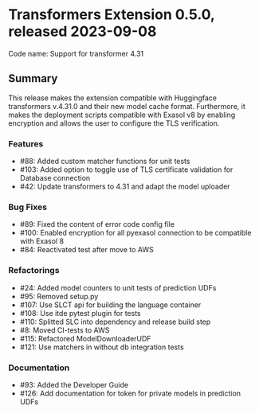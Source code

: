 # Transformers Extension 0.5.0, released 2023-09-08

Code name: Support for transformer 4.31


## Summary

This release makes the extension compatible with Huggingface transformers v.4.31.0 and their new model cache format. 
Furthermore, it makes the deployment scripts compatible with Exasol v8 by enabling encryption 
and allows the user to configure the TLS verification.

### Features

 - #88: Added custom matcher functions for unit tests
 - #103: Added option to toggle use of TLS certificate validation for Database connection
 - #42: Update transformers to 4.31 and adapt the model uploader

### Bug Fixes

 - #89: Fixed the content of error code config file
 - #100: Enabled encryption for all pyexasol connection to be compatible with Exasol 8
 - #84: Reactivated test after move to AWS

### Refactorings

 - #24: Added model counters to unit tests of prediction UDFs
 - #95: Removed setup.py
 - #107: Use SLCT api for building the language container
 - #108: Use itde pytest plugin for tests
 - #110: Splitted SLC into dependency and release build step
 - #8: Moved CI-tests to AWS
 - #115: Refactored ModelDownloaderUDF
 - #121: Use matchers in without db integration tests

### Documentation

 - #93: Added the Developer Guide
 - #126: Add documentation for token for private models in prediction UDFs
  

    
  
